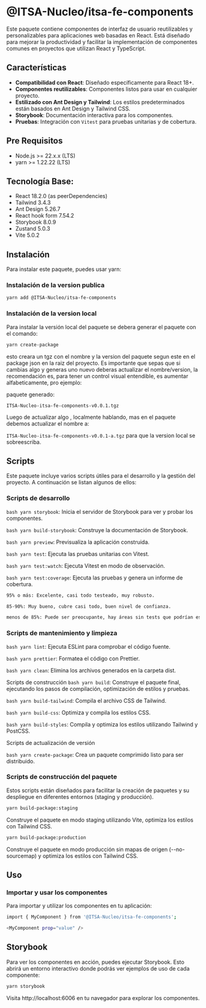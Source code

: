 # @ITSA-Nucleo/itsa-fe-components

Este paquete contiene componentes de interfaz de usuario reutilizables y personalizables para aplicaciones web basadas en React. Está diseñado para mejorar la productividad y facilitar la implementación de componentes comunes en proyectos que utilizan React y TypeScript.

## Características

- **Compatibilidad con React**: Diseñado específicamente para React 18+.
- **Componentes reutilizables**: Componentes listos para usar en cualquier proyecto.
- **Estilizado con Ant Design y Tailwind**: Los estilos predeterminados están basados en Ant Design y Tailwind CSS.
- **Storybook**: Documentación interactiva para los componentes.
- **Pruebas**: Integración con `Vitest` para pruebas unitarias y de cobertura.

## Pre Requisitos

- Node.js >= 22.x.x (LTS)
- yarn >= 1.22.22 (LTS)

## Tecnología Base:

- React 18.2.0 (as peerDependencies)
- Tailwind 3.4.3
- Ant Design 5.26.7
- React hook form 7.54.2
- Storybook 8.0.9
- Zustand 5.0.3
- Vite 5.0.2

## Instalación

Para instalar este paquete, puedes usar yarn:

### Instalación de la version publica

```bash
yarn add @ITSA-Nucleo/itsa-fe-components
```

### Instalación de la version local

Para instalar la versión local del paquete se debera generar el paquete con el comando:

```bash
yarn create-package
```

esto creara un tgz con el nombre y la version del paquete segun este en el package json en la raiz del proyecto. Es importante que sepas que si cambias algo y generas uno nuevo deberas actualizar el nombre/version, la recomendación es, para tener un control visual entendible, es aumentar alfabeticamente, pro ejemplo:

paquete generado:

`ITSA-Nucleo-itsa-fe-components-v0.0.1.tgz`

Luego de actualizar algo , localmente hablando, mas en el paquete debemos actualizar el nombre a:

`ITSA-Nucleo-itsa-fe-components-v0.0.1-a.tgz` para que la version local se sobreescriba.

## Scripts

Este paquete incluye varios scripts útiles para el desarrollo y la gestión del proyecto. A continuación se listan algunos de ellos:

### Scripts de desarrollo

`bash yarn storybook`: Inicia el servidor de Storybook para ver y probar los componentes.

`bash yarn build-storybook`: Construye la documentación de Storybook.

`bash yarn preview`: Previsualiza la aplicación construida.

`bash yarn test`: Ejecuta las pruebas unitarias con Vitest.

`bash yarn test:watch`: Ejecuta Vitest en modo de observación.

`bash yarn test:coverage`: Ejecuta las pruebas y genera un informe de cobertura.

```bash
95% o más: Excelente, casi todo testeado, muy robusto.

85-90%: Muy bueno, cubre casi todo, buen nivel de confianza.

menos de 85%: Puede ser preocupante, hay áreas sin tests que podrían esconder bugs.
```

### Scripts de mantenimiento y limpieza

`bash yarn lint`: Ejecuta ESLint para comprobar el código fuente.

`bash yarn prettier`: Formatea el código con Prettier.

`bash yarn clean`: Elimina los archivos generados en la carpeta dist.

Scripts de construcción
`bash yarn build`: Construye el paquete final, ejecutando los pasos de compilación, optimización de estilos y pruebas.

`bash yarn build-tailwind`: Compila el archivo CSS de Tailwind.

`bash yarn build-css`: Optimiza y compila los estilos CSS.

`bash yarn build-styles`: Compila y optimiza los estilos utilizando Tailwind y PostCSS.

Scripts de actualización de versión

`bash yarn create-package`: Crea un paquete comprimido listo para ser distribuido.

### Scripts de construcción del paquete

Estos scripts están diseñados para facilitar la creación de paquetes y su despliegue en diferentes entornos (staging y producción).

```bash
yarn build-package:staging
```

Construye el paquete en modo staging utilizando Vite, optimiza los estilos con Tailwind CSS.

```bash
yarn build-package:production
```

Construye el paquete en modo producción sin mapas de origen (--no-sourcemap) y optimiza los estilos con Tailwind CSS.

## Uso

### Importar y usar los componentes

Para importar y utilizar los componentes en tu aplicación:

```bash
import { MyComponent } from '@ITSA-Nucleo/itsa-fe-components';
```

```bash
<MyComponent prop="value" />
```

## Storybook

Para ver los componentes en acción, puedes ejecutar Storybook. Esto abrirá un entorno interactivo donde podrás ver ejemplos de uso de cada componente:

```bash
yarn storybook
```

Visita http://localhost:6006 en tu navegador para explorar los componentes.
